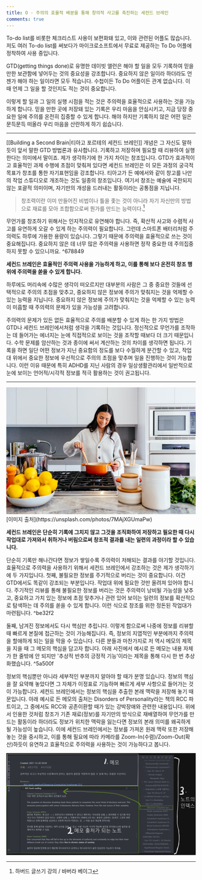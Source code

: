 ```yaml
---
title: O - 주의의 효율적 배분을 통해 창의적 사고를 촉진하는 세컨드 브레인
comments: true
---
```


To-do list를 비롯한 체크리스트 사용이 보편화돼 있고, 이와 관련된 어플도 많습니다. 저도 여러 To-do list를 써보다가 마이크로소프트에서 무료로 제공하는 To Do 어플에 정착하여 사용 중입니다. 

GTD(getting things done)로 유명한 데이빗 앨런은 해야 할 일을 모두 기록하여 믿을 만한 보관함에 넣어두는 것의 중요성을 강조합니다. 중요하지 않은 일이라 하더라도 언젠가 해야 하는 일이라면 모두 적습니다. 수첩이든 To Do 어플이든 관계 없습니다. 이 때 언제 그 일을 할 것인지도 적는 것이 중요합니다. 

이렇게 할 일과 그 일의 실행 시점을 적는 것은 주의력을 효율적으로 사용하는 것을 가능하게 합니다. 믿을 만한 곳에 저장돼 있는 기록은 우리 마음을 안심시키고, 지금 당장 중요한 일에 주의를 온전히 집중할 수 있게 합니다. 해야 하지만 기록하지 않은 어떤 일은 문득문득 떠올라 우리 마음을 산란하게 하기 쉽습니다.

---

[[Building a Second Brain|티아고 포르테의 세컨드 브레인]] 개념은 그 자신도 말하듯이 앞서 말한 GTD 방법론과 유사합니다. 기록하고 저장하며 필요할 때 리뷰하여 실행한다는 의미에서 말이죠. 제가 생각하기에 한 가지 차이는 창조입니다. GTD가 효과적이고 효율적인 과제 수행에 초점이 맞춰져 있다면 세컨드 브레인은 이 모든 과정의 궁극적 목표가 창조를 통한 자기표현임을 강조합니다. 티아고가 든 예에서와 같이 창고를 나만의 작업 스튜디오로 개조하는 것도 일종의 창조입니다. 여기서 창조는 예술에 국한되지 않는 포괄적 의미이며, 자기만의 개성을 드러내는 활동이라는 공통점을 지닙니다.

> 창조력이란 이미 만들어진 비법이나 틀을 좇는 것이 아니라 자기 자신만의 방법으로 재료를 모아 조합함으로써 뭔가를 만드는 능력이다.[^1]

무언가를 창조하기 위해서는 인지적으로 유연해야 합니다. 즉, 확산적 사고와 수렴적 사고를 유연하게 오갈 수 있게 하는 주의력이 필요합니다. 그런데 스마트폰 배터리처럼 주의력도 하루에 가용한 용량이 있습니다. 그렇기 때문에 주의력을 효율적으로 쓰는 것이 중요해집니다. 중요하지 않은 데 너무 많은 주의력을 사용하면 정작 중요한 데 주의집중하지 못할 수 있으니까요. ^678849

**세컨드 브레인은 효율적인 주의력 사용을 가능하게 하고, 이를 통해 보다 온전히 창조 행위에 주의력을 쏟을 수 있게 합니다.** 

하루에도 머리속에 수많은 생각이 떠오르지만 대부분의 사람은 그 중 중요한 것들에 선택적으로 주의의 초점을 맞추고, 중요하지 않은 정보에 주의가 맞춰지는 것을 억제할 수 있는 능력을 지닙니다. 중요하지 않은 정보에 주의가 맞춰지는 것을 억제할 수 있는 능력이 미흡할 때 주의력의 문제가 있을 가능성을 고려합니다. 

주의력의 문제가 있든 없든 효율적으로 주의를 배분할 수 있게 하는 한 가지 방법은 GTD나 세컨드 브레인에서처럼 생각을 기록하는 것입니다. 정신적으로 무언가를 조작하는 데 들어가는 에너지는 눈에 직접적으로 보이는 것을 조작할 때보다 더 크기 때문입니다. 수학 문제를 암산하는 것과 종이에 써서 계산하는 것의 차이를 생각하면 됩니다. 기록을 하면 일단 어떤 정보가 지닌 중요함의 정도를 보다 수월하게 분간할 수 있고, 작업대 위에서 중요한 정보에 우선적으로 주의의 초점을 맞추며 일을 진행하는 것이 가능합니다. 이런 이유 때문에 특히 ADHD를 지닌 사람의 경우 일상생활관리에서 일반적으로 눈에 보이는 언어적/시각적 정보를 적극 활용하는 것이 권고됩니다.

---

<img src="/assets/jason-briscoe-7MAjXGUmaPw-unsplash.jpg"/>
[이미지 출처](https://unsplash.com/photos/7MAjXGUmaPw)

**세컨드 브레인은 단순히 기록에 그치지 않고 그것을 조직화하여 저장하고 필요한 때 다시 작업대로 가져와서 취하거나 버림으로써 창조적 결과를 내는 일련의 과정이라 할 수 있습니다.**

단순히 기록만 해나간다면 정보가 쌓일수록 주의력이 저해되는 결과를 야기할 것입니다. 효율적으로 주의력을 사용하기 위해서 세컨드 브레인에서 강조하는 것은 제가 생각하기에 두 가지입니다. 첫째, 불필요한 정보를 주기적으로 버리는 것이 중요합니다. 이건 GTD에서도 똑같이 강조되는 부분입니다. 작업대 위에 필요한 것만 올려져 있어야 합니다. 주기적인 리뷰를 통해 불필요한 정보를 버리는 것은 주의력이 낭비될 가능성을 낮추고, 중요하고 가치 있는 정보에 초점 맞추거나 관련 있어 보이는 일련의 정보를 확산적으로 탐색하는 데 주의를 쏟을 수 있게 합니다. 이런 식으로 창조를 위한 정돈된 작업대가 마련됩니다.  ^be32f2

둘째, 남겨진 정보에서도 다시 핵심만 추립니다. 이렇게 함으로써 나중에 정보를 리뷰할 때 빠르게 본질에 접근하는 것이 가능해집니다. 즉, 정보의 지엽적인 부분에까지 주의력을 할애하게 되는 일을 막을 수 있습니다. 다른 분들과 마찬가지로 저 역시 메모의 제목을 지을 때 그 메모의 핵심을 담고자 합니다. 아래 사진에서 예시로 든 메모는 내용 자체가 한 줄밖에 안 되지만 '추상적 반추의 긍정적 기능'이라는 제목을 통해 다시 한 번 추상화했습니다.  ^5a500f

정보의 핵심뿐만 아니라 세부적인 부분까지 알아야 할 때가 분명 있습니다. 정보의 핵심을 잘 요약해 놓았다면 그 자체가 이정표로 기능하며 빠르게 세부 사항으로 들어가는 것이 가능합니다. 세컨드 브레인에서는 정보의 핵심을 추출한 본래 맥락을 저장해 놓기 때문입니다. 아래 예시로 든 메모의 출처는 Disorders of Personality라는 책의 RCC 파트이고, 그 중에서도 RCC와 공존이환할 때가 있는 강박장애와 관련한 내용입니다. 위에서 인용한 것처럼 창조가 기존 재료(정보)를 자기만의 방식으로 재배열하여 무언가를 만드는 활동이라 하더라도 정보가 위치한 맥락을 잃는다면 정보의 본래 의미를 왜곡하게 될 가능성이 높습니다. 이에 세컨드 브레인에서는 정보를 가져온 원래 맥락 또한 저장해 놓는 것을 중시하고, 이를 통해 필요에 따라 카메라를 Zoom-In(수렴)/Zoom-Out(확산)하듯이 유연하고 효율적으로 주의력을 사용하는 것이 가능하다고 봅니다.

<img src="/assets/navigation.png"/>


[^1]: 하버드 글쓰기 강의 / 바버라 베이그





